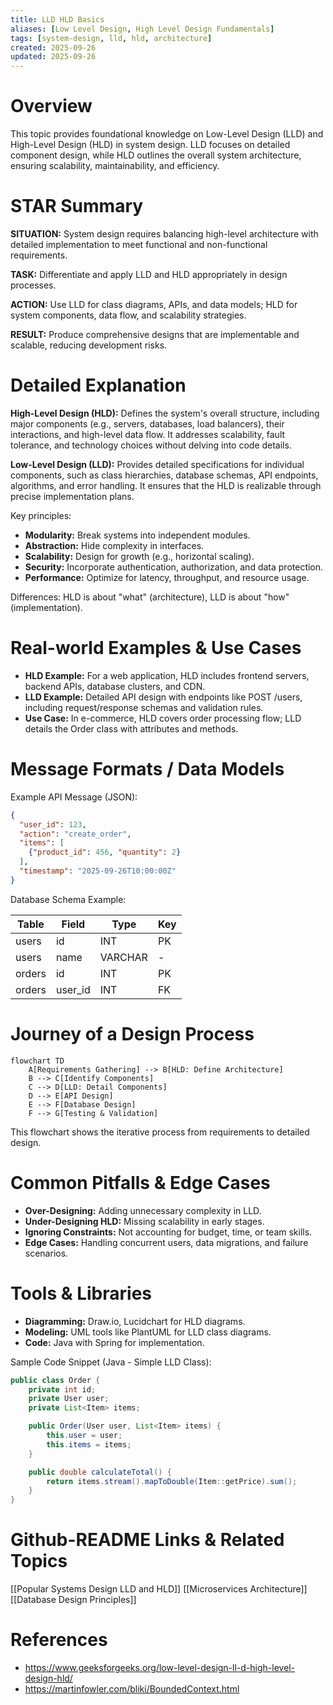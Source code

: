 ```yaml
---
title: LLD HLD Basics
aliases: [Low Level Design, High Level Design Fundamentals]
tags: [system-design, lld, hld, architecture]
created: 2025-09-26
updated: 2025-09-26
---
```


# Overview

This topic provides foundational knowledge on Low-Level Design (LLD) and High-Level Design (HLD) in system design. LLD focuses on detailed component design, while HLD outlines the overall system architecture, ensuring scalability, maintainability, and efficiency.

# STAR Summary

**SITUATION:** System design requires balancing high-level architecture with detailed implementation to meet functional and non-functional requirements.

**TASK:** Differentiate and apply LLD and HLD appropriately in design processes.

**ACTION:** Use LLD for class diagrams, APIs, and data models; HLD for system components, data flow, and scalability strategies.

**RESULT:** Produce comprehensive designs that are implementable and scalable, reducing development risks.

# Detailed Explanation

**High-Level Design (HLD):** Defines the system's overall structure, including major components (e.g., servers, databases, load balancers), their interactions, and high-level data flow. It addresses scalability, fault tolerance, and technology choices without delving into code details.

**Low-Level Design (LLD):** Provides detailed specifications for individual components, such as class hierarchies, database schemas, API endpoints, algorithms, and error handling. It ensures that the HLD is realizable through precise implementation plans.

Key principles:

- **Modularity:** Break systems into independent modules.
- **Abstraction:** Hide complexity in interfaces.
- **Scalability:** Design for growth (e.g., horizontal scaling).
- **Security:** Incorporate authentication, authorization, and data protection.
- **Performance:** Optimize for latency, throughput, and resource usage.

Differences: HLD is about "what" (architecture), LLD is about "how" (implementation).

# Real-world Examples & Use Cases

- **HLD Example:** For a web application, HLD includes frontend servers, backend APIs, database clusters, and CDN.
- **LLD Example:** Detailed API design with endpoints like POST /users, including request/response schemas and validation rules.
- **Use Case:** In e-commerce, HLD covers order processing flow; LLD details the Order class with attributes and methods.

# Message Formats / Data Models

Example API Message (JSON):

```json
{
  "user_id": 123,
  "action": "create_order",
  "items": [
    {"product_id": 456, "quantity": 2}
  ],
  "timestamp": "2025-09-26T10:00:00Z"
}
```

Database Schema Example:

| Table | Field | Type | Key |
|-------|-------|------|-----|
| users | id | INT | PK |
| users | name | VARCHAR | - |
| orders | id | INT | PK |
| orders | user_id | INT | FK |

# Journey of a Design Process

```mermaid
flowchart TD
    A[Requirements Gathering] --> B[HLD: Define Architecture]
    B --> C[Identify Components]
    C --> D[LLD: Detail Components]
    D --> E[API Design]
    E --> F[Database Design]
    F --> G[Testing & Validation]
```

This flowchart shows the iterative process from requirements to detailed design.

# Common Pitfalls & Edge Cases

- **Over-Designing:** Adding unnecessary complexity in LLD.
- **Under-Designing HLD:** Missing scalability in early stages.
- **Ignoring Constraints:** Not accounting for budget, time, or team skills.
- **Edge Cases:** Handling concurrent users, data migrations, and failure scenarios.

# Tools & Libraries

- **Diagramming:** Draw.io, Lucidchart for HLD diagrams.
- **Modeling:** UML tools like PlantUML for LLD class diagrams.
- **Code:** Java with Spring for implementation.

Sample Code Snippet (Java - Simple LLD Class):

```java
public class Order {
    private int id;
    private User user;
    private List<Item> items;

    public Order(User user, List<Item> items) {
        this.user = user;
        this.items = items;
    }

    public double calculateTotal() {
        return items.stream().mapToDouble(Item::getPrice).sum();
    }
}
```

# Github-README Links & Related Topics

[[Popular Systems Design LLD and HLD]]
[[Microservices Architecture]]
[[Database Design Principles]]

# References

- https://www.geeksforgeeks.org/low-level-design-ll-d-high-level-design-hld/
- https://martinfowler.com/bliki/BoundedContext.html